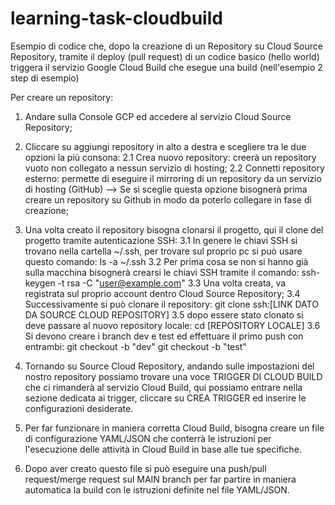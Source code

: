 # learning-task-cloudbuild
Esempio di codice che, dopo la creazione di un Repository su Cloud Source Repository, tramite il deploy (pull request) di un codice basico (hello world) triggera il servizio Google Cloud Build che esegue una build (nell'esempio 2 step di esempio)

Per creare un repository:

1. Andare sulla Console GCP ed accedere al servizio Cloud Source Repository;
2. Cliccare su aggiungi repository in alto a destra e scegliere tra le due opzioni la più consona:
  2.1  Crea nuovo repository: creerà un repository vuoto non collegato a nessun servizio di hosting;
  2.2  Connetti repository esterno: permette di eseguire il mirroring di un repository da un servizio di hosting (GitHub) --> Se si sceglie questa opzione bisognerà prima creare un repository su Github in modo da poterlo collegare in fase di creazione;

3. Una volta creato il repository bisogna clonarsi il progetto, qui il clone del progetto tramite autenticazione SSH:
					3.1 In genere le chiavi SSH si trovano nella cartella ~/.ssh, per trovare sul proprio pc si può usare questo comando:
   								ls -a ~/.ssh
					3.2 Per prima cosa se non si hanno già sulla macchina bisognerà crearsi le chiavi SSH tramite il comando:
								ssh-keygen -t rsa -C "user@example.com"
					3.3 Una volta creata, va registrata sul proprio account dentro Cloud Source Repository;
					3.4 Successivamente si può clonare il repository:
								git clone ssh:[LINK DATO DA SOURCE CLOUD REPOSITORY]
					3.5 dopo essere stato clonato si deve passare al nuovo repository locale:
								cd [REPOSITORY LOCALE]
					3.6 Si devono creare i branch dev e test ed effettuare il primo push con entrambi:
								git checkout -b "dev"
								git checkout -b "test"

4. Tornando su Source Cloud Repository, andando sulle impostazioni del nostro repository possiamo trovare una voce TRIGGER DI CLOUD BUILD che ci rimanderà al servizio Cloud Build, qui possiamo entrare nella sezione dedicata ai trigger, cliccare su CREA TRIGGER ed inserire le configurazioni desiderate.

5.  Per far funzionare in maniera corretta Cloud Build, bisogna creare un file di configurazione YAML/JSON che conterrà le istruzioni per l'esecuzione delle attività in Cloud Build in base alle tue specifiche.
6.  Dopo aver creato questo file si può eseguire una push/pull request/merge request sul MAIN branch per far partire in maniera automatica la build con le istruzioni definite nel file YAML/JSON.
